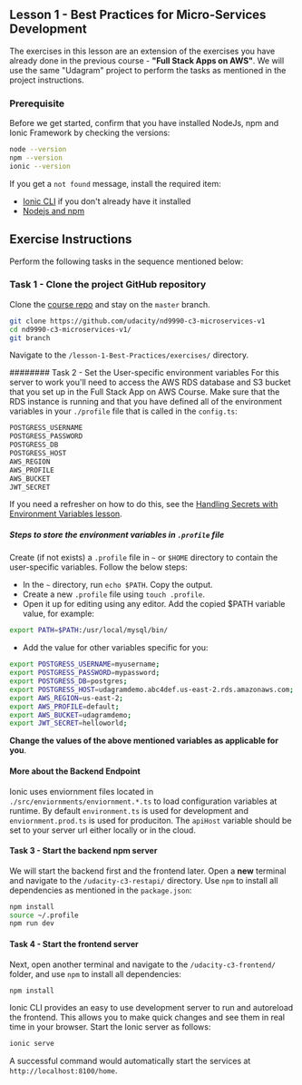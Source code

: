 ## Lesson 1 - Best Practices for Micro-Services Development
The exercises in this lesson are an extension of the exercises you have already done in the previous course - **"Full Stack Apps on AWS"**.  We will use the same "Udagram" project to perform the tasks as mentioned in the project instructions. 

### Prerequisite
Before we get started, confirm that you have installed NodeJs, npm and Ionic Framework by checking the versions:
```bash
node --version
npm --version
ionic --version
```

If you get a `not found` message, install the required item:
*   [Ionic CLI](https://ionicframework.com/docs/installation/cli) if you don't already have it installed
*  [Nodejs and npm](https://nodejs.org/en/download/) 


## Exercise Instructions
Perform the following tasks in the sequence mentioned below:

### Task 1 - Clone the project GitHub repository 
Clone the [course repo](https://github.com/scheeles/cloud-developer) and stay on the `master` branch.

```bash
git clone https://github.com/udacity/nd9990-c3-microservices-v1
cd nd9990-c3-microservices-v1/
git branch
```
Navigate to the `/lesson-1-Best-Practices/exercises/` directory.


######## Task 2 - Set the User-specific environment variables
For this server to work you'll need to access the AWS RDS database and S3 bucket that you set up in the Full  Stack App on AWS Course.  Make sure that the RDS instance is running and that you have defined all of the environment variables in your `./profile` file that is called in the `config.ts`:
```bash
POSTGRESS_USERNAME
POSTGRESS_PASSWORD
POSTGRESS_DB
POSTGRESS_HOST
AWS_REGION
AWS_PROFILE
AWS_BUCKET
JWT_SECRET
```

If you need a refresher on how to do this, see the [Handling Secrets with Environment Variables lesson](https://classroom.udacity.com/nanodegrees/nd9990/parts/5d4b2317-8333-47b3-a9ec-ea2cf0a3efbb/modules/ab95831d-3105-400e-9c49-01a9d85e5a65/lessons/9bab122b-1f83-461f-b4dc-f167ab2e9072/concepts/5e27708d-263c-422d-bc56-d4b867691b56 ). 

##### Steps to store the environment variables in `.profile` file
Create (if not exists) a `.profile` file in `~` or `$HOME` directory to contain the user-specific variables. Follow the below steps: 
* In the `~` directory, run `echo $PATH`. Copy the output.
* Create a new `.profile` file using `touch .profile`. 
* Open it up for editing using any editor. Add the copied $PATH variable value, for example:
```bash
export PATH=$PATH:/usr/local/mysql/bin/
```
* Add the value for other variables specific for you:
```bash
export POSTGRESS_USERNAME=myusername;
export POSTGRESS_PASSWORD=mypassword;
export POSTGRESS_DB=postgres;
export POSTGRESS_HOST=udagramdemo.abc4def.us-east-2.rds.amazonaws.com;
export AWS_REGION=us-east-2;
export AWS_PROFILE=default;
export AWS_BUCKET=udagramdemo;
export JWT_SECRET=helloworld;
```
**Change the values of the above mentioned variables as applicable for you**. 



#### More about the Backend Endpoint
Ionic uses enviornment files located in `./src/enviornments/enviornment.*.ts` to load configuration variables at runtime. By default `environment.ts` is used for development and `enviornment.prod.ts` is used for produciton. The `apiHost` variable should be set to your server url either locally or in the cloud.

#### Task 3 - Start the backend npm server
We will start the backend first and the frontend later. Open a **new** terminal and navigate to the `/udacity-c3-restapi/` directory. Use `npm` to install all dependencies as mentioned in the `package.json`:
```bash
npm install
source ~/.profile
npm run dev
```

#### Task 4 - Start the frontend server
Next, open another terminal and navigate to the `/udacity-c3-frontend/` folder, and use `npm` to install all dependencies:

```bash
npm install
```
Ionic CLI provides an easy to use development server to run and autoreload the frontend. This allows you to make quick changes and see them in real time in your browser. Start the Ionic server as follows:

```bash
ionic serve
```
A successful command would automatically start the services at `http://localhost:8100/home`. 


